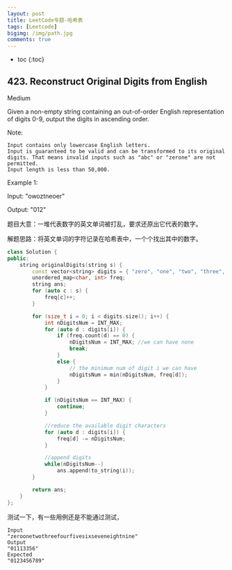 ```yaml
---
layout: post
title: LeetCode专题-哈希表
tags: [Leetcode]
bigimg: /img/path.jpg
comments: true
---
```


* toc
{:toc}

## 423. Reconstruct Original Digits from English

Medium

Given a non-empty string containing an out-of-order English representation of digits 0-9, output the digits in ascending order.

Note:

    Input contains only lowercase English letters.
    Input is guaranteed to be valid and can be transformed to its original digits. That means invalid inputs such as "abc" or "zerone" are not permitted.
    Input length is less than 50,000.

Example 1:

Input: "owoztneoer"

Output: "012"

题目大意：一堆代表数字的英文单词被打乱，要求还原出它代表的数字。

解题思路：将英文单词的字符记录在哈希表中，一个个找出其中的数字。

```c++
class Solution {
public:
    string originalDigits(string s) {
        const vector<string> digits = { "zero", "one", "two", "three", "four", "five", "six", "seven", "eight", "nine" };
        unordered_map<char, int> freq;
        string ans;
        for (auto c : s) {
            freq[c]++;
        }

        for (size_t i = 0; i < digits.size(); i++) {
            int nDigitsNum = INT_MAX;
            for (auto d : digits[i]) {
                if (freq.count(d) == 0) {
                    nDigitsNum = INT_MAX; //we can have none
                    break;
                }
                else {
                    // the minimum num of digit i we can have
                    nDigitsNum = min(nDigitsNum, freq[d]);
                }
            }

            if (nDigitsNum == INT_MAX) {
                continue;
            }

            //reduce the available digit characters
            for (auto d : digits[i]) {
                freq[d] -= nDigitsNum;
            }

            //append digits
            while(nDigitsNum--)
                ans.append(to_string(i));
        }

        return ans;        
    }
};
```
测试一下，有一些用例还是不能通过测试，
```
Input
"zeroonetwothreefourfivesixseveneightnine"
Output
"01113356"
Expected
"0123456789"
```